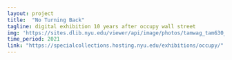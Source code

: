 ```yaml
---
layout: project
title:  "No Turning Back"
tagline: digital exhibition 10 years after occupy wall street
img: 'https://sites.dlib.nyu.edu/viewer/api/image/photos/tamwag_tam630_cuid34930/1/full/256,/0/default.jpg'
time_period: 2021
link: "https://specialcollections.hosting.nyu.edu/exhibitions/occupy/"
---
```


